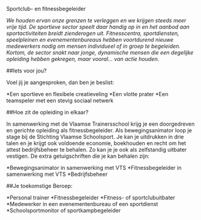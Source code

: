 Sportclub- en fitnessbegeleider

_We houden ervan onze grenzen te verleggen en we krijgen steeds meer vrije tijd. De sportieve sector speelt daar handig op in en het aanbod aan sportactiviteiten breidt zienderogen uit. Fitnesscentra, sportdiensten, speelpleinen en evenementenbureaus hebben voortdurend nieuwe medewerkers nodig om mensen individueel of in groep te begeleiden. Kortom, de sector snakt naar jonge, dynamische mensen die een degelijke opleiding hebben gekregen, maar vooral… van actie houden._

##Iets voor jou?

Voel jij je aangesproken, dan ben je beslist:

*Een sportieve en flexibele creatieveling
*Een vlotte prater
*Een teamspeler met een stevig sociaal netwerk

##Hoe zit de opleiding in elkaar?

In samenwerking met de Vlaamse Trainersschool krijg je een doorgedreven en gerichte opleiding als fitnessbegeleider. Als bewegingsanimator loop je stage bij de Stichting Vlaamse Schoolsport. Je kan je uitdrukken in drie talen en je krijgt ook voldoende economie, boekhouden en recht om het attest bedrijfsbeheer te behalen. Zo kan je je ook als zelfstandig uitbater vestigen. De extra getuigschriften die je kan behalen zijn:

*Bewegingsanimator in samenwerking met VTS
*Fitnessbegeleider in samenwerking met VTS
*Bedrijfsbeheer

##Je toekomstige Beroep:

*Personal trainer
*Fitnessbegeleider
*Fitness- of sportclubuitbater
*Medewerker in een evenementenbureau of een sportdienst
*Schoolsportmonitor of sportkampbegeleider
